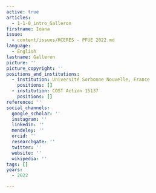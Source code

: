 ```yaml
---
active: true
articles:
  - 1-1-0_intro_Galleron
firstname: Ioana
issue:
  - content/issues/HCERES - PFUE 2022.md
language:
  - English
lastname: Galleron
picture: ''
picture_copyright: ''
positions_and_institutions:
  - institution: Université Sorbonne Nouvelle, France
    positions: []
  - institution: COST Action 15137
    positions: []
reference: ''
social_channels:
  google_scholar: ''
  instagram: ''
  linkedin: ''
  mendeley: ''
  orcid: ''
  researchgate: ''
  twitter: ''
  website: ''
  wikipedia: ''
tags: []
years:
  - 2022

---
```

